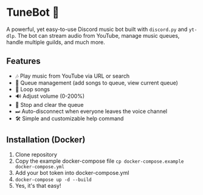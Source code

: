 # TuneBot 🎵

A powerful, yet easy-to-use Discord music bot built with `discord.py` and `yt-dlp`. The bot can stream audio from YouTube, manage music queues, handle multiple guilds, and much more.

## Features
- 🎶 Play music from YouTube via URL or search
- 📜 Queue management (add songs to queue, view current queue)
- 🔁 Loop songs
- 🔊 Adjust volume (0-200%)
- 🛑 Stop and clear the queue
- ⏭ Auto-disconnect when everyone leaves the voice channel
- 🛠 Simple and customizable help command

## Installation (Docker)
1. Clone repository
2. Copy the example docker-compose file `cp docker-compose.example docker-compose.yml`
3. Add your bot token into docker-compose.yml
4. `docker-compose up -d --build`
5. Yes, it's that easy!

